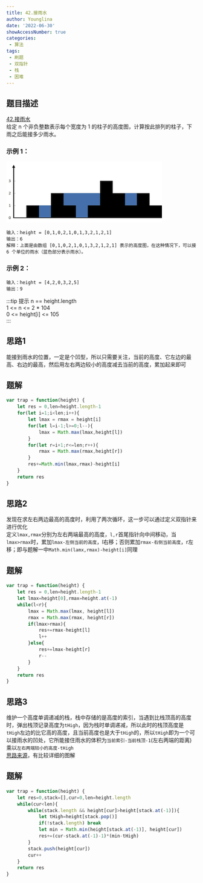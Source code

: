 ```yaml
---
title: 42.接雨水
author: Younglina
date: '2022-06-30'
showAccessNumber: true
categories:
 - 算法
tags:
 - 刷题
 - 双指针
 - 栈
 - 困难
--- 
```

## 题目描述
[42.接雨水](https://leetcode.cn/problems/trapping-rain-water/)  
给定 n 个非负整数表示每个宽度为 1 的柱子的高度图，计算按此排列的柱子，下雨之后能接多少雨水。  

### 示例 1：
![](https://raw.githubusercontent.com/Younglina/images/master/20220630163132.png)
```
输入：height = [0,1,0,2,1,0,1,3,2,1,2,1]  
输出：6  
解释：上面是由数组 [0,1,0,2,1,0,1,3,2,1,2,1] 表示的高度图，在这种情况下，可以接 6 个单位的雨水（蓝色部分表示雨水）。  
```

### 示例 2：
```
输入：height = [4,2,0,3,2,5]  
输出：9  
```

:::tip 提示
n == height.length  
1 <= n <= 2 * 104  
0 <= height[i] <= 105  
:::

## 思路1
能接到雨水的位置，一定是个凹型，所以只需要关注，当前的高度、它左边的最高、右边的最高，然后用左右两边较小的高度减去当前的高度，累加起来即可  

## 题解
```javascript
var trap = function(height) {
    let res = 0,len=height.length-1
    for(let i=1;i<len;i++){
        let lmax = rmax = height[i]
        for(let l=i-1;l>=0;l--){
            lmax = Math.max(lmax,height[l])
        }
        for(let r=i+1;r<=len;r++){
            rmax = Math.max(rmax,height[r])
        }
        res+=Math.min(lmax,rmax)-height[i]
    }
    return res
}
```

## 思路2
发现在求左右两边最高的高度时，利用了两次循环，这一步可以通过定义双指针来进行优化  
定义`lmax,rmax`分别为左右两端最高的高度，`l,r`首尾指针向中间移动，当`lmax>rmax`时，累加`lmax-左侧当前的高度`，l右移；否则累加`rmax-右侧当前高度`，r左移；即与题解一中`Math.min(lamx,rmax)-height[i]`同理

## 题解
```javascript
var trap = function(height) {
    let res = 0,len=height.length-1
    let lmax=height[0],rmax=height.at(-1)
    while(l<r){
        lmax = Math.max(lmax, height[l])
        rmax = Math.max(rmax, height[r])
        if(lmax>rmax){
            res+=rmax-height[l]
            l++
        }else{
            res+=lmax-height[r]
            r--
        }
    }
    return res
}
```

## 思路3
维护一个高度单调递减的栈，栈中存储的是高度的索引，当遇到比栈顶高的高度时，弹出栈顶记录高度为`tHigh`，因为栈时单调递减，所以此时的栈顶高度是`tHigh`左边的比它高的高度，且当前高度也是大于`tHigh`的，所以`tHigh`即为一个可以接雨水的凹处，它所能接住雨水的体积为`当前索引-当前栈顶-1`(左右两端的距离)乘以`左右两端较小的高度-tHigh`  
[思路来源](https://leetcode.cn/problems/trapping-rain-water/solution/xiang-xi-tong-su-de-si-lu-fen-xi-duo-jie-fa-by-w-8/)，有比较详细的图解

## 题解
```javascript
var trap = function(height) {
    let res=0,stack=[],cur=0,len=height.length
    while(cur<len){
        while(stack.length && height[cur]>height[stack.at(-1)]){
            let tHigh=height[stack.pop()]
            if(!stack.length) break
            let min = Math.min(height[stack.at(-1)], height[cur])
            res+=(cur-stack.at(-1)-1)*(min-tHigh)
        }
        stack.push(height[cur])
        cur++
    }
    return res
}
```
